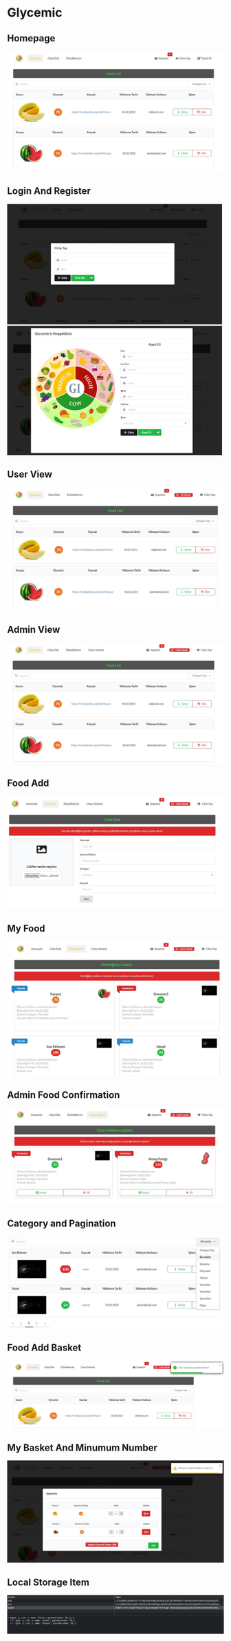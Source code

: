 # Glycemic

## Homepage
<img src="https://github.com/canersavak/glycemic/blob/master/assets/images/home%20page.JPG"/>

## Login And Register
<img src="https://github.com/canersavak/glycemic/blob/master/assets/images/log%20in.JPG" width="500"/><img src="https://github.com/canersavak/glycemic/blob/master/assets/images/sign%20up.JPG" width="500"/>

## User View
<img src="https://github.com/canersavak/glycemic/blob/master/assets/images/user%20view.JPG"/>

## Admin View
<img src="https://github.com/canersavak/glycemic/blob/master/assets/images/admin%20view.JPG"/>

## Food Add
<img src="https://github.com/canersavak/glycemic/blob/master/assets/images/foodadd.JPG"/>

## My Food
<img src="https://github.com/canersavak/glycemic/blob/master/assets/images/my%20food.JPG"/>

## Admin Food Confirmation
<img src="https://github.com/canersavak/glycemic/blob/master/assets/images/admin%20food%20enabled.JPG"/>

## Category and Pagination
<img src="https://github.com/canersavak/glycemic/blob/master/assets/images/category%20and%20pagination.JPG"/>

## Food Add Basket
<img src="https://github.com/canersavak/glycemic/blob/master/assets/images/food%20basket%20add.JPG"/>

## My Basket And Minumum Number
<img src="https://github.com/canersavak/glycemic/blob/master/assets/images/mınımum%20basket%20food.JPG" />

## Local Storage Item
<img src="https://github.com/canersavak/glycemic/blob/master/assets/images/local%20storage.JPG" />
